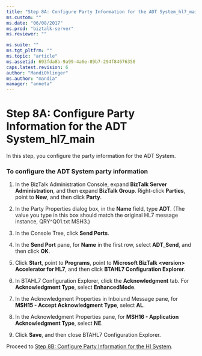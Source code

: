 ```yaml
---
title: "Step 8A: Configure Party Information for the ADT System_hl7_main | Microsoft Docs"
ms.custom: ""
ms.date: "06/08/2017"
ms.prod: "biztalk-server"
ms.reviewer: ""

ms.suite: ""
ms.tgt_pltfrm: ""
ms.topic: "article"
ms.assetid: 693fda8b-9a99-4a6e-89b7-294f84676350
caps.latest.revision: 6
author: "MandiOhlinger"
ms.author: "mandia"
manager: "anneta"
---
```

# Step 8A: Configure Party Information for the ADT System_hl7_main
In this step, you configure the party information for the ADT System.  
  
### To configure the ADT System party information  
  
1.  In the BizTalk Administration Console, expand **BizTalk Server Administration**, and then expand **BizTalk Group**. Right-click **Parties**, point to **New**, and then click **Party**.  
  
2.  In the Party Properties dialog box, in the **Name** field, type **ADT**. (The value you type in this box should match the original HL7 message instance, QRY^Q01.txt MSH3.)  
  
3.  In the Console Tree, click **Send Ports**.  
  
4.  In the **Send Port** pane, for **Name** in the first row, select **ADT_Send**, and then click **OK**.  
  
5.  Click **Start**, point to **Programs**, point to **Microsoft  BizTalk \<version> Accelerator for HL7**, and then click **BTAHL7 Configuration Explorer**.  
  
6.  In BTAHL7 Configuration Explorer, click the **Acknowledgment** tab. For **Acknowledgment Type**, select **EnhancedMode**.  
  
7.  In the Acknowledgment Properties in Inboiund Message pane, for **MSH15 - Accept Acknowledgment Type**, select **AL**.  
  
8.  In the Acknowledgment Properties pane, for **MSH16 - Application Acknowledgment Type**, select **NE**.  
  
9. Click **Save**, and then close BTAHL7 Configuration Explorer.  
  
 Proceed to [Step 8B: Configure Party Information for the HI System](../../adapters-and-accelerators/accelerator-hl7/step-8b-configure-party-information-for-the-hi-system.md).